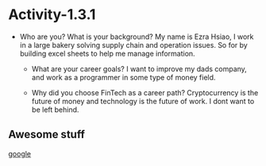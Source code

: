 # Activity-1.3.1
* Who are you? What is your background?
My name is Ezra Hsiao, I work in a large bakery solving supply chain and operation issues. So for by building excel sheets to help me manage information.

    * What are your career goals?
    I want to improve my dads company, and work as a programmer in some type of money field.

    * Why did you choose FinTech as a career path?
    Cryptocurrency is the future of money and technology is the future of work. I dont want to be left behind.
    
    
## Awesome stuff
  
  [google](https://www.google.com)
